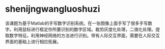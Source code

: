 # shenijngwangluoshuzi
该课题为基于Matlab的手写数字识别系统。在一张图像上面手写了很多手写数字。利用鼠标进行框定你所要识别的数字区域。裁剪灰度化处理，二值化处理。提取数字特征。利用神经网络的方法进行识别。带有人际交互界面，需要在人际交互界面的基础上进行相应拓展。
